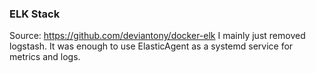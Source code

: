 ### ELK Stack
Source: https://github.com/deviantony/docker-elk
I mainly just removed logstash. It was enough to use ElasticAgent as a systemd service for metrics and logs.
